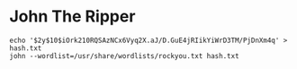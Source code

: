 # John The Ripper

```
echo '$2y$10$iOrk210RQSAzNCx6Vyq2X.aJ/D.GuE4jRIikYiWrD3TM/PjDnXm4q' > hash.txt
john --wordlist=/usr/share/wordlists/rockyou.txt hash.txt
```